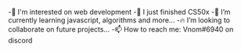 -🏃 I'm interested on web development
-🔭 I just finished CS50x 
-🌱 I’m currently learning javascript, algorithms and more...
-🔥 I’m looking to collaborate on future projects...
-📫 How to reach me: Vnom#6940 on discord

<!---
Vn0m/Vn0m is a ✨ special ✨ repository because its `README.md` (this file) appears on your GitHub profile.
You can click the Preview link to take a look at your changes.
--->
